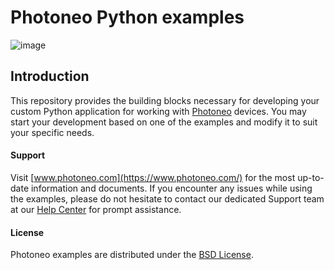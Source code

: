 # Photoneo Python examples
![image](https://photoneo.com/files/dw/dw/github/Personal_Linkedin_banner_v3.png)

## Introduction
This repository provides the building blocks necessary for developing your custom Python application for working with [Photoneo](https://www.photoneo.com/) devices. 
You may start your development based on one of the examples and modify it to suit your specific needs. 

#### Support
Visit [www.photoneo.com](https://www.photoneo.com/) for the most up-to-date information and documents. If you encounter any issues while using the examples, please do not hesitate to contact our dedicated Support team at our [Help Center](https://www.photoneo.com/Help-Center) for prompt assistance.

#### License
Photoneo examples are distributed under the [BSD License](https://github.com/photoneo-3d/photoneo-python-examples/blob/main/LICENSE).
